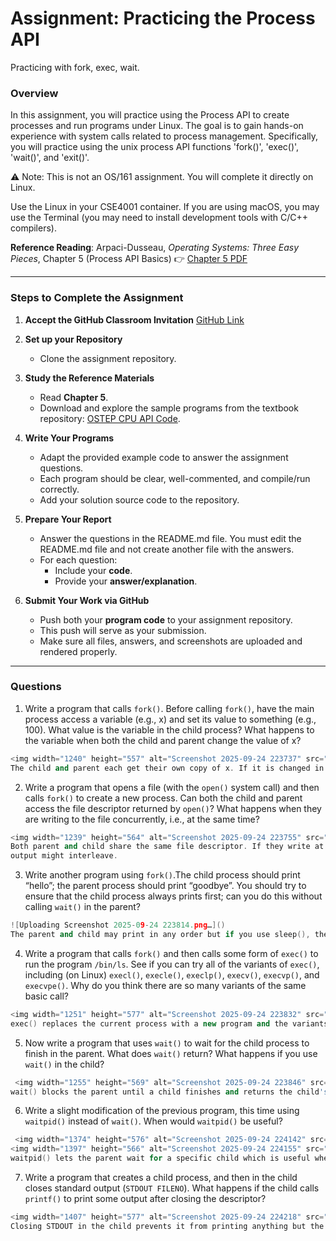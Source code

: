 # Assignment: Practicing the Process API
Practicing with fork, exec, wait. 

### Overview

In this assignment, you will practice using the Process API to create processes and run programs under Linux. The goal is to gain hands-on experience with system calls related to process management. Specifically, you will practice using the unix process API functions 'fork()', 'exec()', 'wait()', and 'exit()'. 

⚠️ Note: This is not an OS/161 assignment. You will complete it directly on Linux. 

Use the Linux in your CSE4001 container. If you are using macOS, you may use the Terminal (you may need to install development tools with C/C++ compilers). 

**Reference Reading**: Arpaci-Dusseau, *Operating Systems: Three Easy Pieces*, Chapter 5 (Process API Basics)
 👉 [Chapter 5 PDF](http://pages.cs.wisc.edu/~remzi/OSTEP/cpu-api.pdf)

---

### **Steps to Complete the Assignment**

1. **Accept the GitHub Classroom Invitation**
    [GitHub Link](https://classroom.github.com/a/FZh4BrQG)
2. **Set up your Repository**
   - Clone the assignment repository.
3. **Study the Reference Materials**
   - Read **Chapter 5**.
   - Download and explore the sample programs from the textbook repository:
      [OSTEP CPU API Code](https://github.com/remzi-arpacidusseau/ostep-code/tree/master/cpu-api).
4. **Write Your Programs**
   - Adapt the provided example code to answer the assignment questions.
   - Each program should be clear, well-commented, and compile/run correctly.
   - Add your solution source code to the repository.

5. **Prepare Your Report**
   - Answer the questions in the README.md file. You must edit the README.md file and not create another file with the answers. 
   - For each question:
     - Include your **code**.
     - Provide your **answer/explanation**.
6. **Submit Your Work via GitHub**
   - Push both your **program code** to your assignment repository.
   - This push will serve as your submission.
   - Make sure all files, answers, and screenshots are uploaded and rendered properly.








---
### Questions
1. Write a program that calls `fork()`. Before calling `fork()`, have the main process access a variable (e.g., x) and set its value to something (e.g., 100). What value is the variable in the child process? What happens to the variable when both the child and parent change the value of x?


```cpp
<img width="1240" height="557" alt="Screenshot 2025-09-24 223737" src="https://github.com/user-attachments/assets/5f89a8a8-a8f8-4b9f-bd92-02443ac3c367" />
The child and parent each get their own copy of x. If it is changed in one process, it doesn't affect the other. 
```


2. Write a program that opens a file (with the `open()` system call) and then calls `fork()` to create a new process. Can both the child and parent access the file descriptor returned by `open()`? What happens when they are writing to the file concurrently, i.e., at the same time?

```cpp
<img width="1239" height="564" alt="Screenshot 2025-09-24 223755" src="https://github.com/user-attachments/assets/181a18d4-331c-4cd7-9ef9-a6241a48b795" />
Both parent and child share the same file descriptor. If they write at the same time, the <img width="1250" height="571" alt="Screenshot 2025-09-24 223814" src="https://github.com/user-attachments/assets/9cfbc520-7070-4a39-80f1-8d5ec0190471" />
output might interleave. 
```

3. Write another program using `fork()`.The child process should print “hello”; the parent process should print “goodbye”. You should try to ensure that the child process always prints first; can you do this without calling `wait()` in the parent?

```cpp
![Uploading Screenshot 2025-09-24 223814.png…]()
The parent and child may print in any order but if you use sleep(), the child will print first.
```


4. Write a program that calls `fork()` and then calls some form of `exec()` to run the program `/bin/ls`. See if you can try all of the variants of `exec()`, including (on Linux) `execl()`, `execle()`, `execlp()`, `execv()`, `execvp()`, and `execvpe()`. Why do you think there are so many variants of the same basic call?

```cpp
<img width="1251" height="577" alt="Screenshot 2025-09-24 223832" src="https://github.com/user-attachments/assets/d2944deb-ed16-4ea7-9439-7d5d20c440f9" />
exec() replaces the current process with a new program and the variants exist to provide flexibility in passing arguments. 
```

5. Now write a program that uses `wait()` to wait for the child process to finish in the parent. What does `wait()` return? What happens if you use `wait()` in the child?

```cpp
 <img width="1255" height="569" alt="Screenshot 2025-09-24 223846" src="https://github.com/user-attachments/assets/490a5219-d805-4fce-b760-a5919b58a562" />
wait() blocks the parent until a child finishes and returns the child's PID. If a child calls it, then it fails because it has no children. 
```

6. Write a slight modification of the previous program, this time using `waitpid()` instead of `wait()`. When would `waitpid()` be useful?

```cpp
 <img width="1374" height="576" alt="Screenshot 2025-09-24 224142" src="https://github.com/user-attachments/assets/9fe5f766-9fa7-4ed9-8f46-2350800f018f" />
<img width="1397" height="566" alt="Screenshot 2025-09-24 224155" src="https://github.com/user-attachments/assets/57900f24-6139-4f9b-903d-fecbe74a47b1" />
waitpid() lets the parent wait for a specific child which is useful when multiple children are running. 
```

7. Write a program that creates a child process, and then in the child closes standard output (`STDOUT FILENO`). What happens if the child calls `printf()` to print some output after closing the descriptor?

```cpp
<img width="1407" height="577" alt="Screenshot 2025-09-24 224218" src="https://github.com/user-attachments/assets/929f377f-cfa6-40d0-b208-d56fe4a8cc56" />
Closing STDOUT in the child prevents it from printing anything but the parent's output is unaffected. 
```

